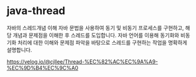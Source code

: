 # java-thread
자바의 스레드개념 이해
자바 문법을 사용하여 동기 및 비동기 프로세스를 구현하고, 해당 개념과 문제점을 이해한 후 스레드를 도입합니다.
자바 언어를 이용해 동기화와 비동기화 처리에 대한 이해와 문제점 파악을 바탕으로 스레드를 구현하는 작업을 명확하게 설명합니다.


https://velog.io/@cjllee/Thread-%EC%82%AC%EC%9A%A9-%EC%9D%B4%EC%9C%A0 
